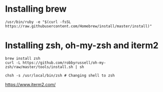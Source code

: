 # Installing brew
`/usr/bin/ruby -e "$(curl -fsSL https://raw.githubusercontent.com/Homebrew/install/master/install)"`

# Installing zsh, oh-my-zsh and iterm2
```
brew install zsh
curl -L https://github.com/robbyrussell/oh-my-zsh/raw/master/tools/install.sh | sh

chsh -s /usr/local/bin/zsh # Changing shell to zsh
```

https://www.iterm2.com/
